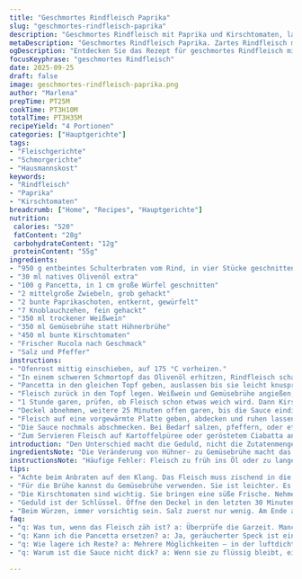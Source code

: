 ```yaml
---
title: "Geschmortes Rindfleisch Paprika"
slug: "geschmortes-rindfleisch-paprika"
description: "Geschmortes Rindfleisch mit Paprika und Kirschtomaten, langsam im Ofen gegart. Der Braten wird vorher scharf angebraten, dann mit Pancetta, Zwiebeln, Knoblauch und Paprika sautiert. Weißwein und Gemüsebrühe setzen Tiefe, Kirschtomaten sorgen für fruchtige Süße. Langsames Garen im Ofen macht das Fleisch butterzart. Ein Spritzer Rucola bringt Frische. Geübte Köche achten auf Farbe der Sauce und Fleischtextur, nicht nur auf Zeiten. Perfekte Harmonie zwischen Würze, Säure und Umami."
metaDescription: "Geschmortes Rindfleisch Paprika. Zartes Rindfleisch mit Paprika und Kirschtomaten. Perfekte Harmonie von Geschmack und Textur."
ogDescription: "Entdecken Sie das Rezept für geschmortes Rindfleisch mit Paprika und Kirschtomaten, perfekt für besondere Anlässe."
focusKeyphrase: "geschmortes Rindfleisch"
date: 2025-09-25
draft: false
image: geschmortes-rindfleisch-paprika.png
author: "Marlena"
prepTime: PT25M
cookTime: PT3H10M
totalTime: PT3H35M
recipeYield: "4 Portionen"
categories: ["Hauptgerichte"]
tags:
- "Fleischgerichte"
- "Schmorgerichte"
- "Hausmannskost"
keywords:
- "Rindfleisch"
- "Paprika"
- "Kirschtomaten"
breadcrumb: ["Home", "Recipes", "Hauptgerichte"]
nutrition: 
 calories: "520"
 fatContent: "28g"
 carbohydrateContent: "12g"
 proteinContent: "55g"
ingredients:
- "950 g entbeintes Schulterbraten vom Rind, in vier Stücke geschnitten"
- "30 ml natives Olivenöl extra"
- "100 g Pancetta, in 1 cm große Würfel geschnitten"
- "2 mittelgroße Zwiebeln, grob gehackt"
- "2 bunte Paprikaschoten, entkernt, gewürfelt"
- "7 Knoblauchzehen, fein gehackt"
- "350 ml trockener Weißwein"
- "350 ml Gemüsebrühe statt Hühnerbrühe"
- "450 ml bunte Kirschtomaten"
- "Frischer Rucola nach Geschmack"
- "Salz und Pfeffer"
instructions:
- "Ofenrost mittig einschieben, auf 175 °C vorheizen."
- "In einem schweren Schmortopf das Olivenöl erhitzen, Rindfleisch scharf anbraten, bis eine braune Kruste entsteht, 6-7 Minuten pro Seite. Mit Salz und Pfeffer würzen. Fleisch herausnehmen, beiseitestellen."
- "Pancetta in den gleichen Topf geben, auslassen bis sie leicht knusprig ist. Dann Zwiebeln, Paprika und Knoblauch zugeben. Alles bei mittlerer Hitze anschwitzen, bis die Zwiebeln glasig sind, circa 8 Minuten. Falls zu trocken, etwas Öl ergänzen."
- "Fleisch zurück in den Topf legen. Weißwein und Gemüsebrühe angießen, Aufflackern ist normal. Zum Kochen bringen, dann Topf zudecken und in den Ofen stellen."
- "1 Stunde garen, prüfen, ob Fleisch schon etwas weich wird. Dann Kirschtomaten dazugeben, vorsichtig unterheben. Weiter zugedeckt garen, circa 1 Stunde 15 Minuten, bis Fleisch mit Gabel zerfällt."
- "Deckel abnehmen, weitere 25 Minuten offen garen, bis die Sauce eindickt und leicht karamellisiert. Dabei gelegentlich umrühren und darauf achten, dass es nicht anbrennt."
- "Fleisch auf eine vorgewärmte Platte geben, abdecken und ruhen lassen."
- "Die Sauce nochmals abschmecken. Bei Bedarf salzen, pfeffern, oder etwas Zitronensaft für Frische. Nicht zu süß, sollte balanciert sein."
- "Zum Servieren Fleisch auf Kartoffelpüree oder geröstetem Ciabatta anrichten, mit Sauce übergießen. Frischen Rucola locker darauf verteilen, für bitter-grüne Frische und Kontrast."
introduction: "Den Unterschied macht die Geduld, nicht die Zutatenmenge. Ein zähes Stück Schulterbraten wird hier gelobt – nach sorgfältigem Anbraten, gepaart mit dem Umami der Pancetta und der Säure vom Weißwein. Statt Hühnerbrühe benutze ich oft Gemüsebrühe, die milder und weniger dominant ist. Die Kombination mit frisch-fruchtigen Kirschtomaten bringt Balance. Die Minuten im Ofen sind nicht in Stein gemeißelt: Konsistenz zählt. Beim Öffnen des Deckels zeigt sich die Sauce – dick genug für den Löffel, reich an Aroma, mit Texturen, die Fleisch und Gemüse vereinen. Rucola ist kein Dekor, sondern ein Geschmackskick. Wer das einmal probiert hat, weiß, dass das alles andere als alltäglich ist."
ingredientsNote: "Die Veränderung von Hühner- zu Gemüsebrühe macht das Gericht etwas leichter im Geschmack, ohne das Umami zu verlieren. Pancetta kann notfalls durch geräucherten Speck ersetzt werden, was mehr Rauchigkeit bringt – doch weniger süßlich. Paprika sollte frisch und knackig sein, hier bieten rote und gelbe Sorten einen hübschen Farbkontrast. Knoblauch darf ruhig eine Spur mehr sein – meiner Erfahrung nach macht das Aroma das Gericht lebendiger. Den Rinderbraten in genauer Größe zu schneiden hilft beim gleichmäßigen Garen. Olivenöl mit höherem Rauchpunkt eignet sich besser zum scharfen Anbraten, damit nichts verbrennt. Die Kirschtomaten sind der Schlüssel für das Finale: aromatisch, nicht zu wässrig. Wenn keine frischen zur Hand, dann sehr reife aus der Dose, gut abgetropft, verwenden."
instructionsNote: "Häufige Fehler: Fleisch zu früh ins Öl oder zu lange in der Pfanne liegen lassen ohne zu wenden – dann keine schön braune Kruste. Pancetta ohne Geduld auslassen verwässert stattdessen die Sauce. Das Gemüse ersetzt man am besten in der Reihenfolge und lässt die Zwiebeln ausreichend glasig werden – das bedeutet, ausreichend zu karamellisieren, damit süße Röstaromen entstehen; sonst schmeckt das Gericht blass. Die erste Garmethode im Ofen mit zugedecktem Topf bewahrt Feuchtigkeit, das Fleisch wird zart. Beim Nachgeben des Deckels für die letzten 30 Minuten konzentriert sich die Sauce, das ist wichtig, sonst wird sie suppeähnlich. Mein Trick: alle 10 Minuten riechen, auf Zungenkontakt achten, ob Fleisch weich fällt. Sollte es zu früh zerfallen, nimmt man die Sauce einfach kurz vor Kochende ab und reduziert separat auf Herd. Für flotte Sauce ohne Anbrennen Deckel zwischenlagern, gelegentlich rühren. Und nie zu viel Salz auf einmal geben – lieber abschmecken gegen Ende."
tips:
- "Achte beim Anbraten auf den Klang. Das Fleisch muss zischend in die Pfanne. Wenn es nicht zischt, ist das Öl nicht heiß genug. Eine schöne Kruste ist entscheidend. Die Zeit für das Anbraten darf nicht verkürzt werden. Ein kräftiges, braunes Aroma darf entstehen. Wenig riechen – das macht Spaß."
- "Für die Brühe kannst du Gemüsebrühe verwenden. Sie ist leichter. Es kann auch Hühnerbrühe sein, aber Gemüse bringt mehr Nuancen. Beim Garen nach mehr Flüssigkeit schauen. Falls zu trocken, schüttle ein bisschen Brühe nach. Achte darauf, dass das Fleisch in der Flüssigkeit bleibt, um zart zu werden."
- "Die Kirschtomaten sind wichtig. Sie bringen eine süße Frische. Nehme sehr reife Tomaten, wenn frische schwer zu bekommen sind. Abtropfen lassen, damit die Sauce nicht wässrig wird. Frische sorgt für ein schönes Finale und ein stabiles Ergebnis. Die Sauce sollte dicklich sein – für einen schönen Löffel."
- "Geduld ist der Schlüssel. Öffne den Deckel in den letzten 30 Minuten. Das reduziert die Flüssigkeit. Achte beim Kochen darauf, die Temperatur konstant zu halten. Wenn es zu schnell kocht, wird die Flüssigkeit zu dünn. Zu langsam gart das Fleisch nicht richtig. Mit einem Drucktest prüfen."
- "Beim Würzen, immer vorsichtig sein. Salz zuerst nur wenig. Am Ende abschmecken. Ein Spritzer Zitronensaft bringt Frische. Aber zuerst gut vermischen. Manche Zutaten können weniger intensiv sein, passe das an. Es ist einfacher, später zu würzen, als zu viel zu nehmen."
faq:
- "q: Was tun, wenn das Fleisch zäh ist? a: Überprüfe die Garzeit. Manchmal braucht es mehr Zeit im Ofen. Zu kurz bedeutet zäh. Schmecke die Sauce ab. Wenn sie zu dünn ist, reduziere sie separiert auf dem Herd. Fleisch muss zart sein; das ist entscheidend."
- "q: Kann ich die Pancetta ersetzen? a: Ja, geräucherter Speck ist eine Option. Er hat einen anderen Geschmack, aber funktioniert. Auch vegane Alternativen sind möglich. Probier mal Tempeh. Eventuell weniger Fett, aber viel Aroma. Es hängt von deinem Geschmack ab."
- "q: Wie lagere ich Reste? a: Mehrere Möglichkeiten – in der luftdichten Box im Kühlschrank für 2-3 Tage. Oder einfrieren, dann hält es länger. Wenn eingefroren, gut abdecken, damit es nicht austrocknet. Aufwärmen langsam, damit das Fleisch nicht zäh wird."
- "q: Warum ist die Sauce nicht dick? a: Wenn sie zu flüssig bleibt, einfach abnehmen und separat auf dem Herd reduzieren. Geduld hilft. Auch die Art der Tomaten ist wichtig. Verwende die besten aus der Dose. Brauchst du die richtige Konsistenz für Löffel."

---
```

